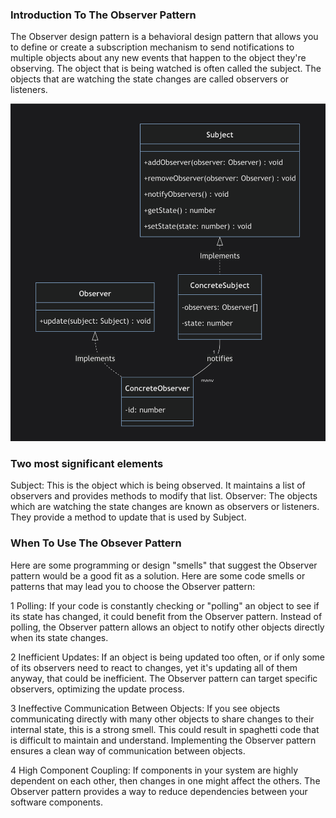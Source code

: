 ### Introduction To The Observer Pattern
The Observer design pattern is a behavioral design pattern that allows you to define or create a subscription mechanism to send notifications to multiple objects about any new events that happen to the object they're observing. The object that is being watched is often called the subject. The objects that are watching the state changes are called observers or listeners.

![alt text](image.png)

### Two most significant elements
Subject: This is the object which is being observed. It maintains a list of observers and provides methods to modify that list.
Observer: The objects which are watching the state changes are known as observers or listeners. They provide a method to update that is used by Subject.

### When To Use The Obsever Pattern
Here are some programming or design "smells" that suggest the Observer pattern would be a good fit as a solution. Here are some code smells or patterns that may lead you to choose the Observer pattern:

1 Polling: If your code is constantly checking or "polling" an object to see if its state has changed, it could benefit from the Observer pattern. Instead of polling, the Observer pattern allows an object to notify other objects directly when its state changes.

2 Inefficient Updates: If an object is being updated too often, or if only some of its observers need to react to changes, yet it's updating all of them anyway, that could be inefficient. The Observer pattern can target specific observers, optimizing the update process.

3 Ineffective Communication Between Objects: If you see objects communicating directly with many other objects to share changes to their internal state, this is a strong smell. This could result in spaghetti code that is difficult to maintain and understand. Implementing the Observer pattern ensures a clean way of communication between objects.

4 High Component Coupling: If components in your system are highly dependent on each other, then changes in one might affect the others. The Observer pattern provides a way to reduce dependencies between your software components.